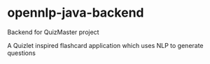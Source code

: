 # opennlp-java-backend
Backend for QuizMaster project

A Quizlet inspired flashcard application which uses NLP to generate questions
